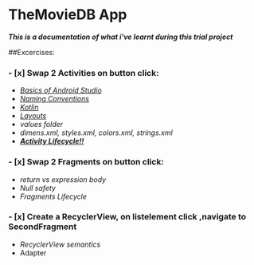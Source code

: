 # TheMovieDB App
__*This is a documentation of what i've learnt during this trial project*__

##Excercises:
### - [x] __Swap 2 Activities on button click:__
 * [_Basics of Android Studio_](https://developer.android.com/training/basics/firstapp)
 * [_Naming Conventions_](https://github.com/ribot/android-guidelines/blob/master/project_and_code_guidelines.md)
 * [_Kotlin_](https://developer.android.com/courses/topics/android-basics-kotlin)
 * [_Layouts_](https://developer.android.com/guide/topics/ui/declaring-layout)
 * _values folder_
  * _dimens.xml, styles.xml, colors.xml, strings.xml_
 * [**_Activity Lifecycle:bangbang:_**](https://developer.android.com/reference/android/app/Activity#ActivityLifecycle)

### - [x] Swap 2 Fragments on button click:
*  _return vs expression body_ 
* _Null safety_
* _Fragments Lifecycle_
### - [x] Create a RecyclerView, on listelement click ,navigate to SecondFragment
* _RecyclerView semantics_
 * Adapter 
